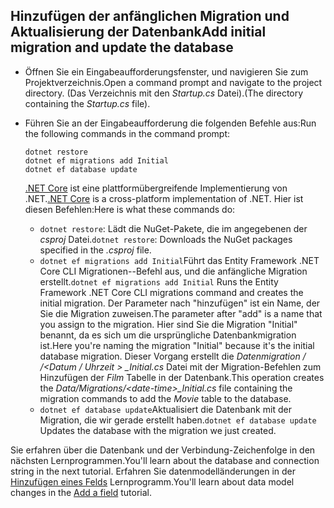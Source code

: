 ## <a name="add-initial-migration-and-update-the-database"></a><span data-ttu-id="a0e21-101">Hinzufügen der anfänglichen Migration und Aktualisierung der Datenbank</span><span class="sxs-lookup"><span data-stu-id="a0e21-101">Add initial migration and update the database</span></span>

* <span data-ttu-id="a0e21-102">Öffnen Sie ein Eingabeaufforderungsfenster, und navigieren Sie zum Projektverzeichnis.</span><span class="sxs-lookup"><span data-stu-id="a0e21-102">Open a command prompt and navigate to the project directory.</span></span> <span data-ttu-id="a0e21-103">(Das Verzeichnis mit den *Startup.cs* Datei).</span><span class="sxs-lookup"><span data-stu-id="a0e21-103">(The directory containing the *Startup.cs* file).</span></span>

* <span data-ttu-id="a0e21-104">Führen Sie an der Eingabeaufforderung die folgenden Befehle aus:</span><span class="sxs-lookup"><span data-stu-id="a0e21-104">Run the following commands in the command prompt:</span></span>

  ```console
  dotnet restore
  dotnet ef migrations add Initial
  dotnet ef database update
  ```
  
  <span data-ttu-id="a0e21-105">[.NET Core](https://docs.microsoft.com/dotnet/core/tools/index) ist eine plattformübergreifende Implementierung von .NET.</span><span class="sxs-lookup"><span data-stu-id="a0e21-105">[.NET Core](https://docs.microsoft.com/dotnet/core/tools/index) is a cross-platform implementation of .NET.</span></span> <span data-ttu-id="a0e21-106">Hier ist diesen Befehlen:</span><span class="sxs-lookup"><span data-stu-id="a0e21-106">Here is what these commands do:</span></span>

  * <span data-ttu-id="a0e21-107">`dotnet restore`: Lädt die NuGet-Pakete, die im angegebenen der *csproj* Datei.</span><span class="sxs-lookup"><span data-stu-id="a0e21-107">`dotnet restore`: Downloads the NuGet packages specified in the *.csproj* file.</span></span>
  * <span data-ttu-id="a0e21-108">`dotnet ef migrations add Initial`Führt das Entity Framework .NET Core CLI Migrationen--Befehl aus, und die anfängliche Migration erstellt.</span><span class="sxs-lookup"><span data-stu-id="a0e21-108">`dotnet ef migrations add Initial` Runs the Entity Framework .NET Core CLI migrations command and creates the initial migration.</span></span> <span data-ttu-id="a0e21-109">Der Parameter nach "hinzufügen" ist ein Name, der Sie die Migration zuweisen.</span><span class="sxs-lookup"><span data-stu-id="a0e21-109">The parameter after "add" is a name that you assign to the migration.</span></span> <span data-ttu-id="a0e21-110">Hier sind Sie die Migration "Initial" benannt, da es sich um die ursprüngliche Datenbankmigration ist.</span><span class="sxs-lookup"><span data-stu-id="a0e21-110">Here you're naming the migration "Initial" because it's the initial database migration.</span></span> <span data-ttu-id="a0e21-111">Dieser Vorgang erstellt die *Datenmigration / /\<Datum / Uhrzeit > _Initial.cs* Datei mit der Migration-Befehlen zum Hinzufügen der *Film* Tabelle in der Datenbank.</span><span class="sxs-lookup"><span data-stu-id="a0e21-111">This operation creates the *Data/Migrations/\<date-time>_Initial.cs* file containing the migration commands to add the *Movie* table to the database.</span></span>
  * <span data-ttu-id="a0e21-112">`dotnet ef database update`Aktualisiert die Datenbank mit der Migration, die wir gerade erstellt haben.</span><span class="sxs-lookup"><span data-stu-id="a0e21-112">`dotnet ef database update`  Updates the database with the migration we just created.</span></span>

<span data-ttu-id="a0e21-113">Sie erfahren über die Datenbank und der Verbindung-Zeichenfolge in den nächsten Lernprogrammen.</span><span class="sxs-lookup"><span data-stu-id="a0e21-113">You'll learn about the database and connection string in the next tutorial.</span></span> <span data-ttu-id="a0e21-114">Erfahren Sie datenmodelländerungen in der [Hinzufügen eines Felds](xref:tutorials/first-mvc-app/new-field) Lernprogramm.</span><span class="sxs-lookup"><span data-stu-id="a0e21-114">You'll learn about data model changes in the [Add a field](xref:tutorials/first-mvc-app/new-field) tutorial.</span></span>
